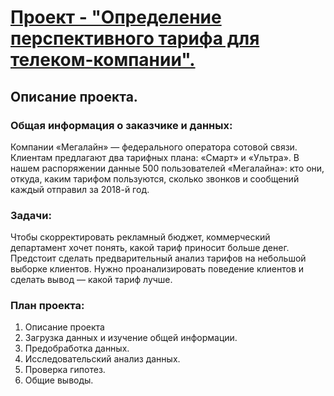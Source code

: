 # [Проект - "Определение перспективного тарифа для телеком-компании".](https://github.com/usr036943/yandex_practicum_projects/blob/main/3.%20Определение%20перспективного%20тарифа%20для%20телеком-компании/3.%20Определение%20перспективного%20тарифа%20для%20телеком-компании.ipynb)
## Описание проекта.
### Общая информация о заказчике и данных:

Компании «Мегалайн» — федерального оператора сотовой связи. Клиентам предлагают два тарифных плана: «Смарт» и «Ультра». В нашем распоряжении данные 500 пользователей «Мегалайна»: кто они, откуда, каким тарифом пользуются, сколько звонков и сообщений каждый отправил за 2018-й год.

### Задачи:

Чтобы скорректировать рекламный бюджет, коммерческий департамент хочет понять, какой тариф приносит больше денег. Предстоит сделать предварительный анализ тарифов на небольшой выборке клиентов. Нужно проанализировать поведение клиентов и сделать вывод — какой тариф лучше.

### План проекта:

1. Описание проекта
2. Загрузка данных и изучение общей информации.
3. Предобработка данных.
4. Исследовательский анализ данных.
5. Проверка гипотез.
6. Общие выводы.
